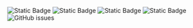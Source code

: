 ![Static Badge](https://img.shields.io/badge/blacklists-61-000000) ![Static Badge](https://img.shields.io/badge/blacklisted-2929120-cc0000) ![Static Badge](https://img.shields.io/badge/whitelisted-2251-00CC00) ![Static Badge](https://img.shields.io/badge/streaming_blacklist-28107-000000) ![GitHub issues](https://img.shields.io/github/issues/fabriziosalmi/blacklists)
